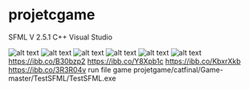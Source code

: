 # projetcgame

SFML V 2.5.1  C++ Visual Studio

![alt text](https://github.com/atthana/grassroot-engineer.com/blob/master/grassroot-engineer.JPG)
![alt text](https://github.com/ochiovip/projetcgame/c001.PNG)
![alt text](https://github.com/ochiovip/projetcgame/c001.JPG)
![alt text](https://github.com/ochiovip/c001.PNG)
![alt text](https://github.com/projetcgame/c001.PNG)
![alt text](https://ibb.co/B30bzp2)
https://ibb.co/B30bzp2
https://ibb.co/Y8Xpb1c
https://ibb.co/KbxrXkb
https://ibb.co/3R3R04v
run file  game projetgame/catfinal/Game-master/TestSFML/TestSFML.exe

